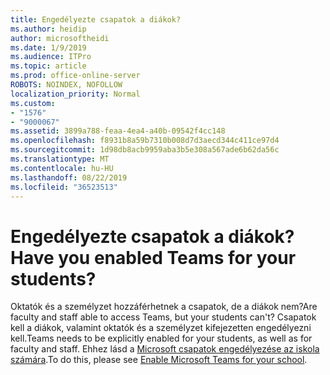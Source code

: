 ```yaml
---
title: Engedélyezte csapatok a diákok?
ms.author: heidip
author: microsoftheidi
ms.date: 1/9/2019
ms.audience: ITPro
ms.topic: article
ms.prod: office-online-server
ROBOTS: NOINDEX, NOFOLLOW
localization_priority: Normal
ms.custom:
- "1576"
- "9000067"
ms.assetid: 3899a788-feaa-4ea4-a40b-09542f4cc148
ms.openlocfilehash: f8931b8a59b7310b008d7d3aecd344c411ce97d4
ms.sourcegitcommit: 1d98db8acb9959aba3b5e308a567ade6b62da56c
ms.translationtype: MT
ms.contentlocale: hu-HU
ms.lasthandoff: 08/22/2019
ms.locfileid: "36523513"
---
```

# <a name="have-you-enabled-teams-for-your-students"></a><span data-ttu-id="c41a9-102">Engedélyezte csapatok a diákok?</span><span class="sxs-lookup"><span data-stu-id="c41a9-102">Have you enabled Teams for your students?</span></span>

<span data-ttu-id="c41a9-103">Oktatók és a személyzet hozzáférhetnek a csapatok, de a diákok nem?</span><span class="sxs-lookup"><span data-stu-id="c41a9-103">Are faculty and staff able to access Teams, but your students can't?</span></span> <span data-ttu-id="c41a9-104">Csapatok kell a diákok, valamint oktatók és a személyzet kifejezetten engedélyezni kell.</span><span class="sxs-lookup"><span data-stu-id="c41a9-104">Teams needs to be explicitly enabled for your students, as well as for faculty and staff.</span></span> <span data-ttu-id="c41a9-105">Ehhez lásd a [Microsoft csapatok engedélyezése az iskola számára](https://docs.microsoft.com/education/get-started/enable-microsoft-teams).</span><span class="sxs-lookup"><span data-stu-id="c41a9-105">To do this, please see [Enable Microsoft Teams for your school](https://docs.microsoft.com/education/get-started/enable-microsoft-teams).</span></span>
  